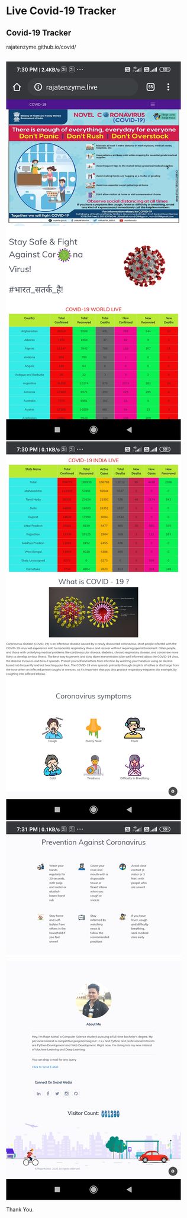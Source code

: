# Live Covid-19 Tracker
## Covid-19 Tracker


 rajatenzyme.github.io/covid/ 
</br> 
</br>

![ss](1.jpg)
![ss](2.jpg) 
![ss](3.jpg)


Thank You.
